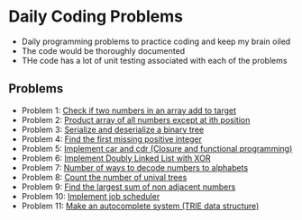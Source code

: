 # Daily Coding Problems
- Daily programming problems to practice coding and keep my brain oiled
- The code would be thoroughly documented
- THe code has a lot of unit testing associated with each of the problems

## Problems
- Problem 1: [Check if two numbers in an array add to target](./dcc%20%231/two_numbers_add_up_to_x.py)
- Problem 2: [Product array of all numbers except at ith position](./dcc%20%232/product_of_numbers_except_i.py)
- Problem 3: [Serialize and deserialize a binary tree](./dcc%20%233/tree_serialize_deserialize.py)
- Problem 4: [Find the first missing positive integer](./dcc%20%234/first_missing_positive_integer.py)
- Problem 5: [Implement car and cdr (Closure and functional programming)](./dcc%20%235/car_cdr_func.py)
- Problem 6: [Implement Doubly Linked List with XOR](./dcc%20%236/double_linked_list_with_xor.py)
- Problem 7: [Number of ways to decode numbers to alphabets](./dcc%20%237/num_ways_to_decode_string.py)
- Problem 8: [Count the number of unival trees](./dcc%20%238/count_unival_subtrees.py)
- Problem 9: [Find the largest sum of non adjacent numbers](./dcc%20%239/largest_sum_of_non_adjacent_numbers.py)
- Problem 10: [Implement job scheduler](./dcc%20%2310/job_scheduler.py)
- Problem 11: [Make an autocomplete system (TRIE data structure)](./dcc%20%2311/autocomplete_system.py)